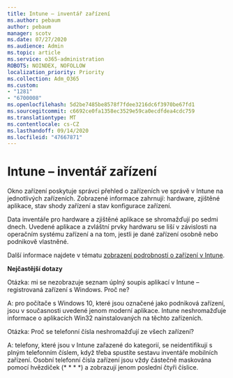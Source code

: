 ```yaml
---
title: Intune – inventář zařízení
ms.author: pebaum
author: pebaum
manager: scotv
ms.date: 07/27/2020
ms.audience: Admin
ms.topic: article
ms.service: o365-administration
ROBOTS: NOINDEX, NOFOLLOW
localization_priority: Priority
ms.collection: Adm_O365
ms.custom:
- "1281"
- "6700008"
ms.openlocfilehash: 5d2be7485be8578f7fdee3216dc6f3970be67fd1
ms.sourcegitcommit: c6692ce0fa1358ec3529e59ca0ecdfdea4cdc759
ms.translationtype: MT
ms.contentlocale: cs-CZ
ms.lasthandoff: 09/14/2020
ms.locfileid: "47667871"
---
```

# <a name="intune-device-inventory"></a>Intune – inventář zařízení

Okno zařízení poskytuje správci přehled o zařízeních ve správě v Intune na jednotlivých zařízeních. Zobrazené informace zahrnují: hardware, zjištěné aplikace, stav shody zařízení a stav konfigurace zařízení.

Data inventáře pro hardware a zjištěné aplikace se shromažďují po sedmi dnech. Uvedené aplikace a zvláštní prvky hardwaru se liší v závislosti na operačním systému zařízení a na tom, jestli je dané zařízení osobně nebo podnikově vlastněné.

Další informace najdete v tématu [zobrazení podrobností o zařízení v Intune](https://docs.microsoft.com/intune/device-inventory).

**Nejčastější dotazy**

Otázka: mi se nezobrazuje seznam úplný soupis aplikací v Intune – registrovaná zařízení s Windows. Proč ne?

A: pro počítače s Windows 10, které jsou označené jako podniková zařízení, jsou v současnosti uvedené jenom moderní aplikace. Intune neshromažďuje informace o aplikacích Win32 nainstalovaných na těchto zařízeních.

Otázka: Proč se telefonní čísla neshromažďují ze všech zařízení?

A: telefony, které jsou v Intune zařazené do kategorií, se neidentifikují s plným telefonním číslem, když třeba spustíte sestavu inventáře mobilních zařízení. Osobní telefonní čísla zařízení jsou vždy částečně maskována pomocí hvězdiček (* * * *) a zobrazují jenom poslední čtyři číslice.